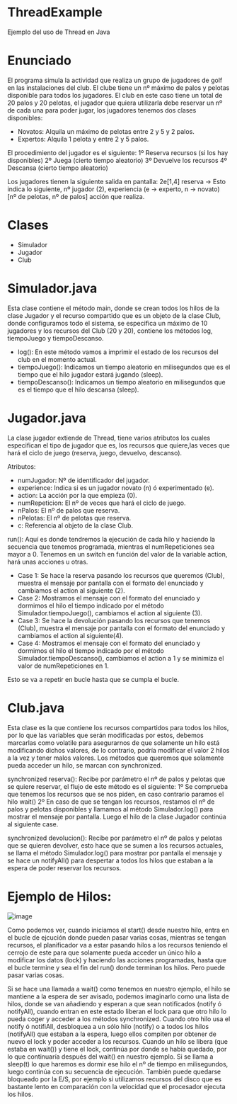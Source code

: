 # ThreadExample
Ejemplo del uso de Thread en Java

# Enunciado
El programa simula la actividad que realiza un grupo de jugadores de golf en las instalaciones del club. El clube tiene un nº máximo de palos y pelotas disponible para
todos los jugadores. 
El club en este caso tiene un total de 20 palos y 20 pelotas, el jugador que quiera utilizarla debe reservar un nº de cada una para poder jugar, los jugadores tenemos 
dos clases disponibles:
  - Novatos: Alquila un máximo de pelotas entre 2 y 5 y 2 palos.
  - Expertos: Alquila 1 pelota y entre 2 y 5 palos.
 
El procedimiento del jugador es el siguiente:
  1º Reserva recursos (si los hay disponibles)
  2º Juega (cierto tiempo aleatorio)
  3º Devuelve los recursos
  4º Descansa (cierto tiempo aleatorio)
  
Los jugadores tienen la siguiente salida en pantalla:
  2e[1,4] reserva -> Esto indica lo siguiente, nº jugador (2), experiencia (e -> experto, n -> novato) [nº de pelotas, nº de palos] acción que realiza.
  
  

# Clases
- Simulador
- Jugador
- Club

# Simulador.java
Esta clase contiene el método main, donde se crean todos los hilos de la clase Jugador y el recurso compartido que es un objeto de la clase Club, donde
configuramos todo el sistema, se especifica un máximo de 10 jugadores y los recursos del Club (20 y 20), contiene los métodos log, tiempoJuego y tiempoDescanso.
  - log(): En este método vamos a imprimir el estado de los recursos del club en el momento actual.
  - tiempoJuego(): Indicamos un tiempo aleatorio en milisegundos que es el tiempo que el hilo jugador estará jugando (sleep).
  - tiempoDescanso(): Indicamos un tiempo aleatorio en milisegundos que es el tiempo que el hilo descansa (sleep).
  
# Jugador.java
La clase jugador extiende de Thread, tiene varios atributos los cuales especifican el tipo de jugador que es, los recursos que quiere,las veces que hará el ciclo
de juego (reserva, juego, devuelvo, descanso).

Atributos:
  - numJugador: Nº de identificador del jugador.
  - experience: Indica si es un jugador novato (n) ó experimentado (e).
  - action: La acción por la que empieza (0).
  - numRepeticion: El nº de veces que hará el ciclo de juego.
  - nPalos: El nº de palos que reserva.
  - nPelotas: El nº de pelotas que reserva.
  - c: Referencia al objeto de la clase Club.
  
run(): Aquí es donde tendremos la ejecución de cada hilo y haciendo la secuencia que tenemos programada, mientras el numRepeticiones sea mayor a 0. Tenemos en un switch
en función del valor de la variable action, hará unas acciones u otras.

  - Case 1: Se hace la reserva pasando los recursos que queremos (Club), muestra el mensaje por pantalla con el formato del enunciado y cambiamos el action al siguiente (2).
  - Case 2: Mostramos el mensaje con el formato del enunciado y dormimos el hilo el tiempo indicado por el método Simulador.tiempoJuego(), cambiamos el action al siguiente (3).
  - Case 3: Se hace la devolución pasando los recursos que tenemos (Club), muestra el mensaje por pantalla con el formato del enunciado y cambiamos el action al siguiente(4).
  - Case 4: Mostramos el mensaje con el formato del enunciado y dormimos el hilo el tiempo indicado por el método Simulador.tiempoDescanso(), cambiamos el action a 1 y se
  minimiza el valor de numRepeticiones en 1.
  
Esto se va a repetir en bucle hasta que se cumpla el bucle.

# Club.java
Esta clase es la que contiene los recursos compartidos para todos los hilos, por lo que las variables que serán modificadas por estos, debemos marcarlas como volatile para
asegurarnos de que solamente un hilo está modificando dichos valores, de lo contrario, podría modificar el valor 2 hilos a la vez y tener malos valores.
Los métodos que queremos que solamente pueda acceder un hilo, se marcan con synchronized.

synchronized reserva(): Recibe por parámetro el nº de palos y pelotas que se quiere reservar, el flujo de este método es el siguiente:
  1º Se comprueba que tenemos los recursos que se nos piden, en caso contrario paramos el hilo wait()
  2º En caso de que se tengan los recursos, restamos el nº de palos y pelotas disponibles y llamamos al método Simulador.log() para mostrar el mensaje por pantalla.
  Luego el hilo de la clase Jugador continúa al siguiente case.
  
synchronized devolucion(): Recibe por parámetro el nº de palos y pelotas que se quieren devolver, esto hace que se sumen a los recursos actuales, se llama el método
Simulador.log() para mostrar por pantalla el mensaje y se hace un notifyAll() para despertar a todos los hilos que estaban a la espera de poder reservar los recursos.

# Ejemplo de Hilos:

![image](https://user-images.githubusercontent.com/17860464/150222811-2cd6c1a1-883e-40f1-8aca-7a43cfb593ce.png)

Como podemos ver, cuando iniciamos el start() desde nuestro hilo, entra en el bucle de ejcución donde pueden pasar varias cosas, mientras se tengan recursos, el planificador
va a estar pasando hilos a los recursos teniendo el cerrojo de este para que solamente pueda acceder un único hilo a modificar los datos (lock) y haciendo las acciones programadas, hasta que el bucle termine y sea el fin del run() donde terminan los hilos. Pero puede pasar varias cosas.

Si se hace una llamada a wait() como tenemos en nuestro ejemplo, el hilo se mantiene a la espera de ser avisado, podemos imaginarlo como una lista de hilos, donde se van añadiendo y esperan a que sean notificados (notify ó notifyAll), cuando entran en este estado liberan el lock para que otro hilo lo pueda coger y acceder a los métodos synchronized.
Cuando otro hilo usa el notify ó notifiAll, desbloquea a un sólo hilo (notify) o a todos los hilos (notifyAll) que estaban a la espera, luego ellos compiten por obtener de nuevo el lock y poder acceder a los recursos. Cuando un hilo se libera (que estaba en wait()) y tiene el lock, continúa por donde se había quedado, por lo que continuaría después del wait() en nuestro ejemplo.
Si se llama a sleep(t) lo que haremos es dormir ese hilo el nº de tiempo en milisegundos, luego continúa con su secuencia de ejecución.
También puede quedarse bloqueado por la E/S, por ejemplo si utilizamos recursos del disco que es bastante lento en comparación con la velocidad que el procesador ejecuta los hilos.
